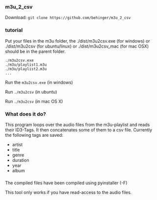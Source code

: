 ### m3u_2_csv
  Download:
  ``` git clone https://github.com/behinger/m3u_2_csv ```
  
### tutorial
  Put your files in the m3u folder, the ./dist/m3u2csv.exe (for windows) or ./dist/m3u2csv (for ubuntu/linux)  or ./dist/m3u2csv_mac (for mac OSX) should be in the parent folder.
  ```
  ./m3u2csv.exe
  ./m3u/playlist1.m3u
  ./m3u/playlist2.m3u
  ...
  ```
  Run the `m3u2csv.exe` (in windows)
  
  Run `./m3u2csv` (in ubuntu)
  
  Run `./m3u2csv` (in mac OS X)
  
### What does it do?
This program loops over the audio files from the m3u-playlist and reads their ID3-Tags. It then concatenates some of them to a csv file. Currently the following tags are saved:
- artist
- title
- genre
- duration
- year
- album

### 
The compiled files have been compiled using pyinstaller (-F)

This tool only works if you have read-access to the audio files.
